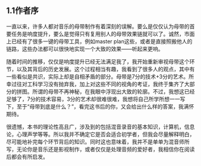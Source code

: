 ## 1.1作者序

一直以来，许多人都对音乐的母带制作有着深刻的误解。要么是仅仅认为母带的首要任务是响度提升，要么是觉得只有复用别人的母带效果链就可以了。诚然，市面上已经有了很多一键的母带工具，例如master plan这些，或者是直接照搬他人的链路，这些办法都可以很快地实现一个大致的效果——听起来更响。

随着时间的推移，仅仅是响度提升已经无法满足我了，我开始重新审视母带这个环节，以及其背后的历史发展。这个过程相当有趣，我看到了很多人的观点，其中有一些看似是共识，实际上却是自相矛盾的部分。母带是7分的技术+3分的艺术。所幸过往对工科学习没有抛弃我，加上对这些不同的视角的考证，我终于集齐了大部分的拼图。所谓的母带不再神秘，在我眼中浮现出大致的轮廓。不过，我想这已经足够了，7分的技术容易，3分的艺术却很难很难，我想将自己所学所想一一写下，至于“母带到底是什么？”，看完这书后的你，又会给出什么样的答案，我满怀期待。

很遗憾，本书的理论性高且广，涉及到的包括混音录音的基本知识，计算机，信息论，心理声学等等。所以我并不确定它是否会适合初学者，但我会尽量解释明白，尽可能地补完每个环节背后的知识。同时这也意味着，我并不是单单为混音师所写，无论你是音乐还是影视制作，或者仅仅是处理音频的爱好者，我相信你在阅读后都会有所启发。
